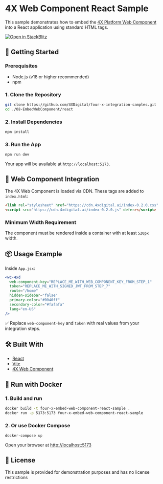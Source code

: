 # 4X Web Component React Sample

This sample demonstrates how to embed the [4X Platform Web Component](https://4xdigital.ai) into a React application using standard HTML tags.

[![Open in StackBlitz](https://developer.stackblitz.com/img/open_in_stackblitz.svg)](https://stackblitz.com/edit/four-x-webcomponent-react-sample?file=README.md)

## 🚀 Getting Started

### Prerequisites

- Node.js (v18 or higher recommended)
- npm

### 1. Clone the Repository

```bash
git clone https://github.com/4XDigital/four-x-integration-samples.git
cd ./08-EmbedWebComponent/react
```

### 2. Install Dependencies

```bash
npm install
```

### 3. Run the App

```bash
npm run dev
```

Your app will be available at `http://localhost:5173`.

## 🔗 Web Component Integration

The 4X Web Component is loaded via CDN. These tags are added to `index.html`:

```html
<link rel="stylesheet" href="https://cdn.4xdigital.ai/index-0.2.0.css" />
<script src="https://cdn.4xdigital.ai/index-0.2.0.js" defer></script>
```

### Minimum Width Requirement

The component must be rendered inside a container with at least `520px` width.

## 📦 Usage Example

Inside `App.jsx`:

```jsx
<wc-4xd
  web-component-key="REPLACE_ME_WITH_WEB_COMPONENT_KEY_FROM_STEP_1"
  token="REPLACE_ME_WITH_SIGNED_JWT_FROM_STEP_7"
  route="/home"
  hidden-sidebar="false"
  primary-color="#0040ff"
  secondary-color="#fafafa"
  lang="en-US"
/>
```

✅ Replace `web-component-key` and `token` with real values from your integration steps.

## 🛠 Built With

- [React](https://react.dev/)
- [Vite](https://vitejs.dev/)
- [4X Web Component](https://cdn.4xdigital.ai)

## 🐳 Run with Docker

### 1. Build and run

```bash
docker build -t four-x-embed-web-component-react-sample .
docker run -p 5173:5173 four-x-embed-web-component-react-sample
```

### 2. Or use Docker Compose

```bash
docker-compose up
```

Open your browser at [http://localhost:5173](http://localhost:5173)

## 🧼 License

This sample is provided for demonstration purposes and has no license restrictions
